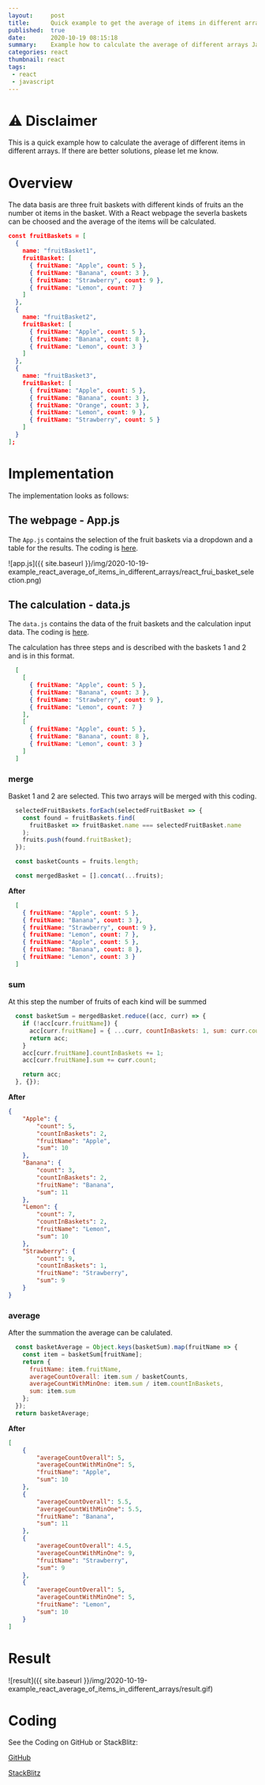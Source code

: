 ```yaml
---
layout:     post
title:      Quick example to get the average of items in different arrays
published:  true
date:       2020-10-19 08:15:18
summary:    Example how to calculate the average of different arrays Javascript (map, reduce, concat, ...)
categories: react
thumbnail: react
tags:
 - react
 - javascript
---
```


# ⚠ Disclaimer

This is a quick example how to calculate the average of different items in different arrays. If there are better solutions, please let me know.

# Overview

The data basis are three fruit baskets with different kinds of fruits an the number ot items in the basket. With a React webpage the severla baskets can be choosed and the average of the items will be calculated.

```json
const fruitBaskets = [
  {
    name: "fruitBasket1",
    fruitBasket: [
      { fruitName: "Apple", count: 5 },
      { fruitName: "Banana", count: 3 },
      { fruitName: "Strawberry", count: 9 },
      { fruitName: "Lemon", count: 7 }
    ]
  },
  {
    name: "fruitBasket2",
    fruitBasket: [
      { fruitName: "Apple", count: 5 },
      { fruitName: "Banana", count: 8 },
      { fruitName: "Lemon", count: 3 }
    ]
  },
  {
    name: "fruitBasket3",
    fruitBasket: [
      { fruitName: "Apple", count: 5 },
      { fruitName: "Banana", count: 3 },
      { fruitName: "Orange", count: 3 },
      { fruitName: "Lemon", count: 9 },
      { fruitName: "Strawberry", count: 5 }
    ]
  }
];
```

# Implementation

The implementation looks as follows:

## The webpage - App.js

The `App.js` contains the selection of the fruit baskets via a dropdown and a table for the results. The coding is [here](https://stackblitz.com/edit/example-react-average-of-items-in-different-arrays?file=src%2FApp.js).

![app.js]({{ site.baseurl }}/img/2020-10-19-example_react_average_of_items_in_different_arrays/react_frui_basket_selection.png)

## The calculation - data.js

The `data.js` contains the data of the fruit baskets and the calculation input data. The coding is [here](https://stackblitz.com/edit/example-react-average-of-items-in-different-arrays?file=src%2Fdata.js).

The calculation has three steps and is described with the baskets 1 and 2 and is in this format.

```json
  [
    [
      { fruitName: "Apple", count: 5 },
      { fruitName: "Banana", count: 3 },
      { fruitName: "Strawberry", count: 9 },
      { fruitName: "Lemon", count: 7 }
    ],
    [
      { fruitName: "Apple", count: 5 },
      { fruitName: "Banana", count: 8 },
      { fruitName: "Lemon", count: 3 }
    ]
  ]
```  

### merge

Basket 1 and 2 are selected. This two arrays will be merged with this coding.

```javascript
  selectedFruitBaskets.forEach(selectedFruitBasket => {
    const found = fruitBaskets.find(
      fruitBasket => fruitBasket.name === selectedFruitBasket.name
    );
    fruits.push(found.fruitBasket);
  });

  const basketCounts = fruits.length;

  const mergedBasket = [].concat(...fruits);
  ```

  **After**

```json
  [
    { fruitName: "Apple", count: 5 },
    { fruitName: "Banana", count: 3 },
    { fruitName: "Strawberry", count: 9 },
    { fruitName: "Lemon", count: 7 },
    { fruitName: "Apple", count: 5 },
    { fruitName: "Banana", count: 8 },
    { fruitName: "Lemon", count: 3 }
  ]
```

### sum 

At this step the number of fruits of each kind will be summed

```javascript
  const basketSum = mergedBasket.reduce((acc, curr) => {
    if (!acc[curr.fruitName]) {
      acc[curr.fruitName] = { ...curr, countInBaskets: 1, sum: curr.count };
      return acc;
    }
    acc[curr.fruitName].countInBaskets += 1;
    acc[curr.fruitName].sum += curr.count;

    return acc;
  }, {});
```
  **After**

```json
{
    "Apple": {
        "count": 5,
        "countInBaskets": 2,
        "fruitName": "Apple",
        "sum": 10
    },
    "Banana": {
        "count": 3,
        "countInBaskets": 2,
        "fruitName": "Banana",
        "sum": 11
    },
    "Lemon": {
        "count": 7,
        "countInBaskets": 2,
        "fruitName": "Lemon",
        "sum": 10
    },
    "Strawberry": {
        "count": 9,
        "countInBaskets": 1,
        "fruitName": "Strawberry",
        "sum": 9
    }
}
```

### average

After the summation the average can be calulated.

```javascript
  const basketAverage = Object.keys(basketSum).map(fruitName => {
    const item = basketSum[fruitName];
    return {
      fruitName: item.fruitName,
      averageCountOverall: item.sum / basketCounts,
      averageCountWithMinOne: item.sum / item.countInBaskets,
      sum: item.sum
    };
  });
  return basketAverage;
```

  **After**

```json
[
    {
        "averageCountOverall": 5,
        "averageCountWithMinOne": 5,
        "fruitName": "Apple",
        "sum": 10
    },
    {
        "averageCountOverall": 5.5,
        "averageCountWithMinOne": 5.5,
        "fruitName": "Banana",
        "sum": 11
    },
    {
        "averageCountOverall": 4.5,
        "averageCountWithMinOne": 9,
        "fruitName": "Strawberry",
        "sum": 9
    },
    {
        "averageCountOverall": 5,
        "averageCountWithMinOne": 5,
        "fruitName": "Lemon",
        "sum": 10
    }
]
```

# Result

![result]({{ site.baseurl }}/img/2020-10-19-example_react_average_of_items_in_different_arrays/result.gif)

# Coding

See the Coding on GitHub or StackBlitz:

[GitHub](https://github.com/JohannesKonings/example-react-average-of-items-in-different-arrays)

[StackBlitz](https://stackblitz.com/edit/example-react-average-of-items-in-different-arrays)








